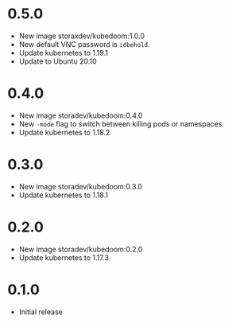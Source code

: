 # 0.5.0

* New image storaxdev/kubedoom:1.0.0
* New default VNC password is `idbehold`. 
* Update kubernetes to 1.19.1
* Update to Ubuntu 20.10

# 0.4.0

* New image storadev/kubedoom:0.4.0
* New `-mode` flag to switch between killing pods or namespaces.
* Update kubernetes to 1.18.2

# 0.3.0

* New image storadev/kubedoom:0.3.0
* Update kubernetes to 1.18.1

# 0.2.0

* New image storadev/kubedoom:0.2.0
* Update kubernetes to 1.17.3

# 0.1.0

* Initial release
